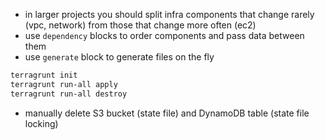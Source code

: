 * in larger projects you should split infra components that change rarely (vpc, network) from those that change more often (ec2)
* use `dependency` blocks to order components and pass data between them
* use `generate` block to generate files on the fly

```sh
terragrunt init
terragrunt run-all apply
terragrunt run-all destroy
```

* manually delete S3 bucket (state file) and DynamoDB table (state file locking)